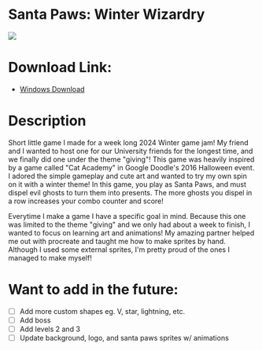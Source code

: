 # Santa Paws: Winter Wizardry

<img src="https://github.com/Andrew32A/santa-paws/blob/main/Assets/Images/Screenshots/gameplay-demo.gif?raw=true" align="center">

# Download Link:

- [Windows Download](https://drive.google.com/drive/folders/1xpQYiQ3jOhoc60rYY58q3l09HIoTg62s?usp=drive_link)

# Description

Short little game I made for a week long 2024 Winter game jam! My friend and I wanted to host one for our University friends for the longest time, and we finally did one under the theme "giving"! This game was heavily inspired by a game called "Cat Academy" in Google Doodle's 2016 Halloween event. I adored the simple gameplay and cute art and wanted to try my own spin on it with a winter theme! In this game, you play as Santa Paws, and must dispel evil ghosts to turn them into presents. The more ghosts you dispel in a row increases your combo counter and score!

Everytime I make a game I have a specific goal in mind. Because this one was limited to the theme "giving" and we only had about a week to finish, I wanted to focus on learning art and animations! My amazing partner helped me out with procreate and taught me how to make sprites by hand. Although I used some external sprites, I'm pretty proud of the ones I managed to make myself!

# Want to add in the future:

- [ ] Add more custom shapes eg. V, star, lightning, etc.
- [ ] Add boss
- [ ] Add levels 2 and 3
- [ ] Update background, logo, and santa paws sprites w/ animations
